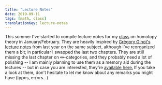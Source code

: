 ```yaml
---
title: "Lecture Notes"
date: 2019-09-11
tags: [math, class]
translationKey: lecture-notes
---
```


This summer I've started to compile lecture notes for my [class](/class/19-20-homotopie) on homotopy theory in January/February.
They are heavily inspired by [Grégory Ginot's lecture notes](https://www.math.univ-paris13.fr/%7Eginot/Homotopie/Ginot-homotopie2019.pdf) from last year on the same subject, although I've reorganized them a bit; in particular I swapped the last two chapters.
They are still missing the last chapter on $\infty$-categories, and they probably need a lot of polishing -- I am mainly planning to use them as a memory aid during the lectures -- but in case you are interested, they're [available here.](/class/19-20-homotopiehomotopie.pdf)
If you take a look at them, don't hesitate to let me know about any remarks you might have (typos, errors...)

<!--more-->
